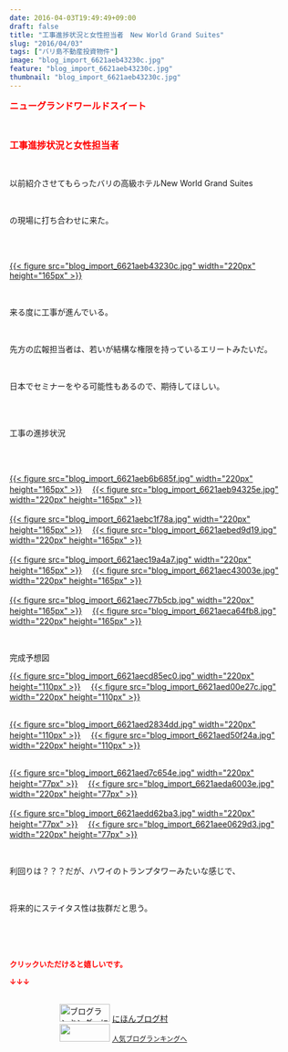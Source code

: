 ```yaml
---
date: 2016-04-03T19:49:49+09:00
draft: false
title: "工事進捗状況と女性担当者　New World Grand Suites"
slug: "2016/04/03"
tags: ["バリ島不動産投資物件"]
image: "blog_import_6621aeb43230c.jpg"
feature: "blog_import_6621aeb43230c.jpg"
thumbnail: "blog_import_6621aeb43230c.jpg"
---
```

<p><font color="#ff0000" size="3"><strong>ニューグランドワールドスイート</strong></font></p><br/><p><font color="#ff0000" size="3"><strong>工事</strong></font><font color="#ff0000" size="3"><strong>進捗状況</strong></font><font color="#ff0000" size="3"><strong>と女性担当者</strong></font><br/></p><br/><p>以前紹介させてもらったバリの高級ホテルNew World Grand Suites</p><br/><p>の現場に打ち合わせに来た。</p><br/><p><br/><a href="blog_import_6621aeb56855e.jpg">{{< figure src="blog_import_6621aeb43230c.jpg" width="220px" height="165px" >}}</a> <br/></p><br/><p>来る度に工事が進んでいる。</p><br/><p>先方の広報担当者は、若いが結構な権限を持っているエリートみたいだ。</p><br/><p>日本でセミナーをやる可能性もあるので、期待してほしい。</p><br/><br/><p>工事の進捗状況</p><br/><p><br/><a href="blog_import_6621aeb7ef58b.jpg">{{< figure src="blog_import_6621aeb6b685f.jpg" width="220px" height="165px" >}}</a> 　<a href="blog_import_6621aebaa2f53.jpg">{{< figure src="blog_import_6621aeb94325e.jpg" width="220px" height="165px" >}}</a> <br/><br/><a href="blog_import_6621aebd853a6.jpg">{{< figure src="blog_import_6621aebc1f78a.jpg" width="220px" height="165px" >}}</a> 　<a href="blog_import_6621aec01d285.jpg">{{< figure src="blog_import_6621aebed9d19.jpg" width="220px" height="165px" >}}</a> <br/><br/><a href="blog_import_6621aec2d7653.jpg">{{< figure src="blog_import_6621aec19a4a7.jpg" width="220px" height="165px" >}}</a> 　<a href="blog_import_6621aec56b8fb.jpg">{{< figure src="blog_import_6621aec43003e.jpg" width="220px" height="165px" >}}</a> <br/><br/><a href="blog_import_6621aec92404b.jpg">{{< figure src="blog_import_6621aec77b5cb.jpg" width="220px" height="165px" >}}</a> 　<a href="blog_import_6621aecbb52f1.jpg">{{< figure src="blog_import_6621aeca64fb8.jpg" width="220px" height="165px" >}}</a> <br/></p><br/><p>完成予想図</p><p><a href="blog_import_6621aecec184e.jpg">{{< figure src="blog_import_6621aecd85ec0.jpg" width="220px" height="110px" >}}</a> 　<a href="blog_import_6621aed1466d8.jpg">{{< figure src="blog_import_6621aed00e27c.jpg" width="220px" height="110px" >}}</a> </p><p><br/><a href="blog_import_6621aed3bea27.jpg">{{< figure src="blog_import_6621aed2834dd.jpg" width="220px" height="110px" >}}</a> 　<a href="blog_import_6621aed64cf43.jpg">{{< figure src="blog_import_6621aed50f24a.jpg" width="220px" height="110px" >}}</a> <br/></p><p><br/><a href="blog_import_6621aed91d01a.jpg">{{< figure src="blog_import_6621aed7c654e.jpg" width="220px" height="77px" >}}</a> 　<a href="blog_import_6621aedb96e91.jpg">{{< figure src="blog_import_6621aeda6003e.jpg" width="220px" height="77px" >}}</a> <br/><br/><a href="blog_import_6621aedeb9fe6.jpg">{{< figure src="blog_import_6621aedd62ba3.jpg" width="220px" height="77px" >}}</a> 　<a href="blog_import_6621aee19c93e.jpg">{{< figure src="blog_import_6621aee0629d3.jpg" width="220px" height="77px" >}}</a> <br/></p><br/><p>利回りは？？？だが、ハワイのトランプタワーみたいな感じで、</p><br/><p>将来的にステイタス性は抜群だと思う。</p><p><br/><br/><br/></p><p><font color="#ff0000" size="2"><strong>クリックいただけると嬉しいです。<br/></strong></font></p><p><font color="#ff0000" size="2"><strong>↓↓↓</strong></font></p><p><br/><a href="ranking.html" target="_blank"><img border="0" alt="ブログランキング・にほんブログ村へ" src="data:image/svg+xml;charset=utf-8,%3Csvg%20xmlns%3D%22http%3A%2F%2Fwww.w3.org%2F2000%2Fsvg%22%20title%3D%22Placeholder%20for%20Images%22%20role%3D%22presentation%22%20viewBox%3D%220%200%2088%2031%22%20%2F%3E" width="88" height="31" data-src="https://img-proxy.blog-video.jp/images?url=http%3A%2F%2Fwww.blogmura.com%2Fimg%2Fwww88_31.gif" style="aspect-ratio: auto 88 / 31;"/><noscript><img border="0" alt="ブログランキング・にほんブログ村へ" src="https://img-proxy.blog-video.jp/images?url=http%3A%2F%2Fwww.blogmura.com%2Fimg%2Fwww88_31.gif" width="88" height="31"></noscript></a> <a href="ranking.html" target="_blank">にほんブログ村</a> <br/><a title="人気ブログランキングへ" href="link.php?1804582"><img border="0" src="data:image/svg+xml;charset=utf-8,%3Csvg%20xmlns%3D%22http%3A%2F%2Fwww.w3.org%2F2000%2Fsvg%22%20title%3D%22Placeholder%20for%20Images%22%20role%3D%22presentation%22%20viewBox%3D%220%200%2088%2031%22%20%2F%3E" width="88" height="31" data-src="https://blog.with2.net/img/banner/banner_22.gif" style="aspect-ratio: auto 88 / 31;"/><noscript><img border="0" src="https://blog.with2.net/img/banner/banner_22.gif" width="88" height="31"></noscript></a> <a style="FONT-SIZE: 12px" href="link.php?1804582">人気ブログランキングへ</a> </p>

